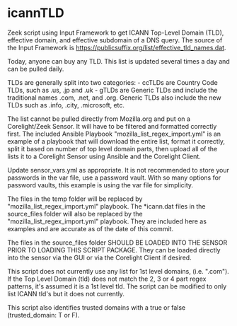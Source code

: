# icannTLD
Zeek script using Input Framework to get ICANN Top-Level Domain (TLD), effective domain, and effective subdomain of a DNS query.  The source of the Input Framework is https://publicsuffix.org/list/effective_tld_names.dat.

Today, anyone can buy any TLD. This list is updated several times a day and can be pulled daily.

TLDs are generally split into two categories:
	- ccTLDs are Country Code TLDs, such as .us, .jp and .uk
	- gTLDs are Generic TLDs and include the traditional names .com, .net, and .org.  Generic TLDs also include the new TLDs such as .info, .city, .microsoft, etc.

The list cannot be pulled directly from Mozilla.org and put on a Corelight/Zeek Sensor.  It will have to be filtered and formatted correctly first.  The included Ansible Playbook "mozilla_list_regex_import.yml" is an example of a playbook that will download the entire list, format it correctly, split it based on number of top level domain parts, then upload all of the lists it to a Corelight Sensor using Ansible and the Corelight Client.

Update sensor_vars.yml as appropriate.  It is not recommended to store your passwords in the var file, use a password vault.  With so many options for password vaults, this example is using the var file for simplicity.

The files in the temp folder will be replaced by "mozilla_list_regex_import.yml" playbook.  The *icann.dat files in the source_files folder will also be replaced by the "mozilla_list_regex_import.yml" playbook.  They are included here as examples and are accurate as of the date of this commit.  

The files in the source_files folder SHOULD BE LOADED INTO THE SENSOR PRIOR TO LOADING THIS SCRIPT PACKAGE.  They can be loaded directly into the sensor via the GUI or via the Corelight Client if desired.

This script does not currently use any list for 1st level domains, (i.e. ".com"). If the Top Level Domain (tld) does not match the 2, 3 or 4 part regex patterns, it's assumed it is a 1st level tld. The script can be modified to only list ICANN tld's but it does not currently.

This script also identifies trusted domains with a true or false (trusted_domain: T or F).
